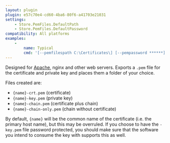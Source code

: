 ```yaml
---
layout: plugin
plugin: e57c70e4-cd60-4ba6-80f6-a41703e21031
settings:
    - Store.PemFiles.DefaultPath
    - Store.PemFiles.DefaultPassword
compatibility: All platforms
examples:
    - 
        name: Typical
        cmd: '[‑‑pemfilespath C:\Certificates\] [‑‑pempassword ******] [‑‑pemfilesname mycert]' 
---
```

Designed for [Apache](/manual/advanced-use/examples/apache), nginx and other web servers. 
Exports a `.pem` file for the certificate and private key and places them a folder of your choice.

Files created are:
- `{name}-crt.pem` (certificate)
- `{name}-key.pem` (private key)
- `{name}-chain.pem` (certificate plus chain)
- `{name}-chain-only.pem` (chain without certificate)

By default, `{name}` will be the common name of the certificate (i.e. the primary host 
name), but this may be overruled. If you choose to have the `-key.pem` file password 
protected, you should make sure that the software you intend to consume the key with 
supports this as well.
